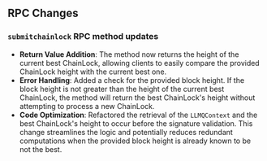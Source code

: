 RPC Changes
-----------

### `submitchainlock` RPC method updates
- **Return Value Addition**: The method now returns the height of the current best ChainLock, allowing clients to easily compare the provided ChainLock height with the current best one.
- **Error Handling**: Added a check for the provided block height. If the block height is not greater than the height of the current best ChainLock, the method will return the best ChainLock's height without attempting to process a new ChainLock.
- **Code Optimization**: Refactored the retrieval of the `LLMQContext` and the best ChainLock's height to occur before the signature validation. This change streamlines the logic and potentially reduces redundant computations when the provided block height is already known to be not the best.

